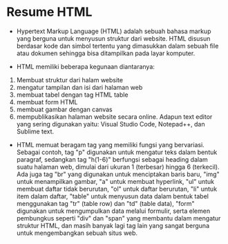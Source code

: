 # Resume HTML

- Hypertext Markup Language (HTML) adalah sebuah bahasa markup yang berguna untuk menyusun struktur dari website. HTML disusun berdasar kode dan simbol tertentu yang dimasukkan dalam sebuah file atau dokumen sehingga bisa ditampilkan pada layar komputer.

- HTML memiliki beberapa kegunaan diantaranya:

1. Membuat struktur dari halam website
2. mengatur tampilan dan isi dari halaman web
3. membuat tabel dengan tag HTML table
4. membuat form HTML
5. membuat gambar dengan canvas
6. mempublikasikan halaman website secara online.
   Adapun text editor yang sering digunakan yaitu: Visual Studio Code, Notepad++, dan Sublime text.

- HTML memuat beragam tag yang memiliki fungsi yang bervariasi. Sebagai contoh, tag "p" digunakan untuk mengatur teks dalam bentuk paragraf, sedangkan tag "h(1-6)" berfungsi sebagai heading dalam suatu halaman web, dimulai dari ukuran 1 (terbesar) hingga 6 (terkecil). Ada juga tag "br" yang digunakan untuk menciptakan baris baru, "img" untuk menampilkan gambar, "a" untuk membuat hyperlink, "ul" untuk membuat daftar tidak berurutan, "ol" untuk daftar berurutan, "li" untuk item dalam daftar, "table" untuk menyusun data dalam bentuk tabel menggunakan tag "tr" (table row) dan "td" (table data), "form" digunakan untuk mengumpulkan data melalui formulir, serta elemen pembungkus seperti "div" dan "span" yang membantu dalam mengatur struktur HTML, dan masih banyak lagi tag lain yang sangat berguna untuk mengembangkan sebuah situs web.
